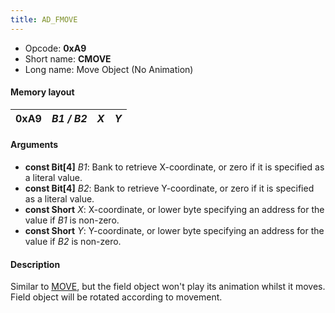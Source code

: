 ```yaml
---
title: AD_FMOVE
---
```


-   Opcode: **0xA9**
-   Short name: **CMOVE**
-   Long name: Move Object (No Animation)

#### Memory layout

| 0xA9 | *B1 / B2* | *X* | *Y* |
|------|-----------|-----|-----|

#### Arguments

-   **const Bit\[4\]** *B1*: Bank to retrieve X-coordinate, or zero if it is specified as a literal value.
-   **const Bit\[4\]** *B2*: Bank to retrieve Y-coordinate, or zero if it is specified as a literal value.
-   **const Short** *X*: X-coordinate, or lower byte specifying an address for the value if *B1* is non-zero.
-   **const Short** *Y*: Y-coordinate, or lower byte specifying an address for the value if *B2* is non-zero.

#### Description

Similar to [MOVE](A8_MOVE.md), but the field object won't play its animation whilst it moves. Field object will be rotated according to movement.
